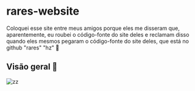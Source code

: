 # rares-website
Coloquei esse site entre meus amigos porque eles me disseram que, aparentemente, eu roubei o código-fonte do site deles e reclamam disso quando eles mesmos pegaram o código-fonte do site deles, que está no github "rares" "hz" 🤡

## Visão geral 🔎
![zz](https://i.ibb.co/G3Qx9Fd/chrome-v90-By8d8g7.png)
